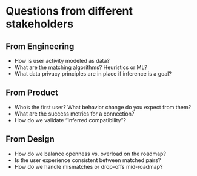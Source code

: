 # Questions from different stakeholders

## From Engineering

- How is user activity modeled as data?
- What are the matching algorithms? Heuristics or ML?
- What data privacy principles are in place if inference is a goal?

## From Product

- Who’s the first user? What behavior change do you expect from them?
- What are the success metrics for a connection?
- How do we validate “inferred compatibility”?

## From Design

- How do we balance openness vs. overload on the roadmap?
- Is the user experience consistent between matched pairs?
- How do we handle mismatches or drop-offs mid-roadmap?
